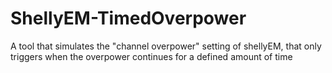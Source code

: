 # ShellyEM-TimedOverpower
 A tool that simulates the "channel overpower" setting of shellyEM, that only triggers when the overpower continues for a defined amount of time

